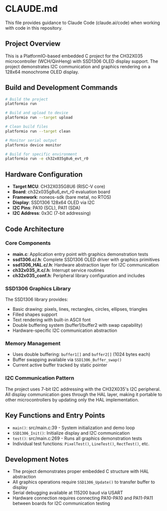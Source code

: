 # CLAUDE.md

This file provides guidance to Claude Code (claude.ai/code) when working with code in this repository.

## Project Overview

This is a PlatformIO-based embedded C project for the CH32X035 microcontroller (WCH/QinHeng) with SSD1306 OLED display support. The project demonstrates I2C communication and graphics rendering on a 128x64 monochrome OLED display.

## Build and Development Commands

```bash
# Build the project
platformio run

# Build and upload to device
platformio run --target upload

# Clean build files
platformio run --target clean

# Monitor serial output
platformio device monitor

# Build for specific environment
platformio run -e ch32x035g8u6_evt_r0
```

## Hardware Configuration

- **Target MCU**: CH32X035G8U6 (RISC-V core)
- **Board**: ch32x035g8u6_evt_r0 evaluation board
- **Framework**: noneos-sdk (bare metal, no RTOS)
- **Display**: SSD1306 128x64 OLED via I2C
- **I2C Pins**: PA10 (SCL), PA11 (SDA)
- **I2C Address**: 0x3C (7-bit addressing)

## Code Architecture

### Core Components

- **main.c**: Application entry point with graphics demonstration tests
- **ssd1306.c/.h**: Complete SSD1306 OLED driver with graphics primitives
- **ssd1306_HAL.c/.h**: Hardware abstraction layer for I2C communication
- **ch32x035_it.c/.h**: Interrupt service routines
- **ch32x035_conf.h**: Peripheral library configuration and includes

### SSD1306 Graphics Library

The SSD1306 library provides:
- Basic drawing: pixels, lines, rectangles, circles, ellipses, triangles
- Filled shapes support
- Text rendering with built-in ASCII font
- Double buffering system (buffer1/buffer2 with swap capability)
- Hardware-specific I2C communication abstraction

### Memory Management

- Uses double buffering: `buffer1[]` and `buffer2[]` (1024 bytes each)
- Buffer swapping available via `SSD1306_Buffer_swap()`
- Current active buffer tracked by static pointer

### I2C Communication Pattern

The project uses 7-bit I2C addressing with the CH32X035's I2C peripheral. All display communication goes through the HAL layer, making it portable to other microcontrollers by updating only the HAL implementation.

## Key Functions and Entry Points

- `main()`: src/main.c:39 - System initialization and demo loop
- `SSD1306_Init()`: Initialize display and I2C communication
- `test()`: src/main.c:269 - Runs all graphics demonstration tests
- Individual test functions: `PixelTest()`, `LineTest()`, `RectTest()`, etc.

## Development Notes

- The project demonstrates proper embedded C structure with HAL abstraction
- All graphics operations require `SSD1306_Update()` to transfer buffer to display
- Serial debugging available at 115200 baud via USART
- Hardware connection requires connecting PA10-PA10 and PA11-PA11 between boards for I2C communication testing